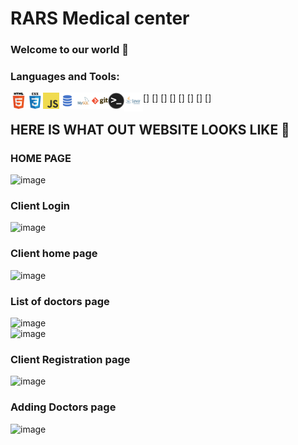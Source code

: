 # RARS Medical center #

### Welcome to our world 👋 



### Languages and Tools:

[<img align="left" alt="HTML5" width="26px" src="https://raw.githubusercontent.com/github/explore/80688e429a7d4ef2fca1e82350fe8e3517d3494d/topics/html/html.png" />]
[<img align="left" alt="CSS3" width="26px" src="https://raw.githubusercontent.com/github/explore/80688e429a7d4ef2fca1e82350fe8e3517d3494d/topics/css/css.png" />]
[<img align="left" alt="JavaScript" width="26px" src="https://raw.githubusercontent.com/github/explore/80688e429a7d4ef2fca1e82350fe8e3517d3494d/topics/javascript/javascript.png"/>]
[<img align="left" alt="SQL" width="26px" src="https://raw.githubusercontent.com/github/explore/80688e429a7d4ef2fca1e82350fe8e3517d3494d/topics/sql/sql.png" />]
[<img align="left" alt="MySQL" width="26px" src="https://raw.githubusercontent.com/github/explore/80688e429a7d4ef2fca1e82350fe8e3517d3494d/topics/mysql/mysql.png" />]
[<img align="left" alt="Git" width="26px" src="https://raw.githubusercontent.com/github/explore/80688e429a7d4ef2fca1e82350fe8e3517d3494d/topics/git/git.png" />]
[<img align="left" alt="Terminal" width="26px" src="https://raw.githubusercontent.com/github/explore/80688e429a7d4ef2fca1e82350fe8e3517d3494d/topics/terminal/terminal.png" />]
[<img align="left" alt="Java" width="30px" src="https://raw.githubusercontent.com/github/explore/80688e429a7d4ef2fca1e82350fe8e3517d3494d/topics/java/java.png" />]

## HERE IS WHAT OUT WEBSITE LOOKS LIKE 👀

### HOME PAGE
![image](https://user-images.githubusercontent.com/64695078/148133006-ba7c6cc1-4aa9-410b-8ba6-31850a80f42b.png)
### Client Login
![image](https://user-images.githubusercontent.com/64695078/148133009-a4b11fbf-d810-464a-b5ab-3a185db3633f.png)
### Client home page
![image](https://user-images.githubusercontent.com/64695078/148132773-5196df0c-a30b-4de9-ba61-c8623a4b829f.png)
### List of doctors page
![image](https://user-images.githubusercontent.com/64695078/148132803-69888a9e-ee23-4136-990e-d4f485857b71.png)   
![image](https://user-images.githubusercontent.com/64695078/148132839-ed750152-83c1-48da-8514-9aa3f5807eb7.png)
### Client Registration page
![image](https://user-images.githubusercontent.com/64695078/148132872-23034bbe-a0b5-4018-b0bc-01062c1ed10a.png)
### Adding Doctors page
![image](https://user-images.githubusercontent.com/64695078/148132902-602ee086-2b2e-4a9f-8780-260487d5b680.png)  








